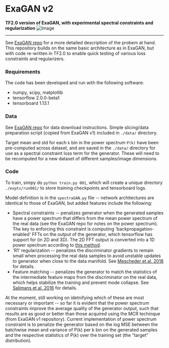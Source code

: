 # ExaGAN v2
**TF2.0 version of ExaGAN, with experimental spectral constraints and regularization**
![Image](https://drive.google.com/uc?export=view&id=1S-IBiylIACpPc25UUJXg5FsQ44IX9tO7)

---

See [ExaGAN repo](https://github.com/pzharrington/ExaGAN) for a more detailed description of the probem at hand. This repository builds on the same basic architecture as in ExaGAN, but with code re-written in TF2.0 to enable quick testing of various loss constraints and regularizers.

### Requirements
The code has been developed and run with the following software:
* numpy, scipy, matplotlib
* tensorflow 2.0.0-beta1
* tensorboard 1.13.1

### Data
See [ExaGAN repo](https://github.com/pzharrington/ExaGAN) for data download instructions. Simple slicing/data preparation script (copied from ExaGAN v1) included in `./data/` directory. 

Target mean and std for each `k` bin in the power spectrum `P(k)` have been pre-computed across dataset, and are saved in the `./data/` directory for use as a spectral constraint loss term for the generator. These will need to be recomputed for a new dataset of different samples/image dimensions.

### Code
To train, simpy do `python train.py 001`, which will create a unique directory `./expts/run001/` to store training checkpoints and tensorboard logs.

Model definition is in the `spectraGAN.py` file -- network architectures are identical to those of ExaGAN, but added features include the following:

* Spectral constraints -- penalizes generator when the generated samples have a power spectrum that differs from the mean power spectrum of the real data (see the ExaGAN repo for notes on the power spectrum). The key to enforcing this constraint is computing 'backpropagation-enabled' FFTs on the output of the generator, which tensorflow has support for (in 2D and 3D). The 2D FFT output is converted into a 1D power spectrum according to [this method](https://www.astrobetter.com/blog/2010/03/03/fourier-transforms-of-images-in-python/).
* 'R1' regularization -- penalizes the discriminator gradients to remain small when processing the real data samples to avoid unstable updates to generator when close to the data manifold. See [Mescheder et al. 2018](https://arxiv.org/abs/1801.04406) for details.
* Feature matching -- penalizes the generator to match the statistics of the intermediate feature maps from the discriminator on the real data, which helps stabilize the training and prevent mode collapse. See [Salimans et al. 2016](https://arxiv.org/abs/1606.03498) for details.

At the moment, still working on idetnifying which of these are most necessary or important -- so far it is evident that the power spectrum constraints improve the average quality of the generator output, such that results are as good or better than those acquired using the MCR techinque (from ExaGAN v1 repository). Current implementation of power spectrum constraint is to penalize the generator based on the log MSE between the batchwise mean and variance of P(k) per k bin on the generated samples and the respective statistics of P(k) over the training set (the "target" distribution).


